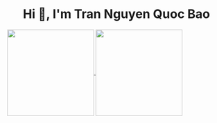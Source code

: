 <h1 align="center"> Hi 👋, I'm Tran Nguyen Quoc Bao</h1>
<a href="https://github.com/tnqbao">
  <img height=200 align="center" src="https://github-readme-stats.vercel.app/api/top-langs?username=tnqbao&layout=compact&langs_count=8&card_width=320" />
</a>

<a href="https://github.com/tnqbao">
  <img height=200 align="center" src="https://github-readme-stats.vercel.app/api?username=tnqbao" />
</a>
